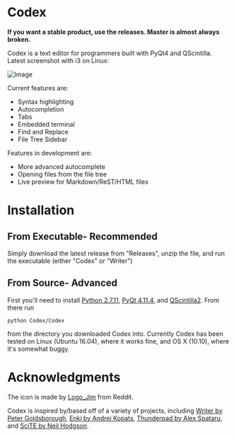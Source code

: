 # Codex

**If you want a stable product, use the releases. Master is almost always broken.**

Codex is a text editor for programmers built with PyQt4 and QScintilla.
Latest screenshot with i3 on Linux:

![Image](https://raw.githubusercontent.com/sbenchik/QsciWriter/master/screen.png)

Current features are:
* Syntax highlighting
* Autocompletion
* Tabs
* Embedded terminal
* Find and Replace
* File Tree Sidebar

Features in development are:
* More advanced autocomplete 
* Opening files from the file tree
* Live preview for Markdown/ReST/HTML files

# Installation
## From Executable- Recommended
Simply download the latest release from "Releases", unzip the file, and run the executable (either "Codex" or "Writer")
## From Source- Advanced
First you'll need to install [Python 2.7.11](https://www.python.org/downloads/), [PyQt 4.11.4](https://www.riverbankcomputing.com/software/pyqt/download), and [QScintilla2](https://www.riverbankcomputing.com/software/qscintilla/download).
From there run

	python Codex/Codex

from the directory you downloaded Codex into. Currently Codex has been tested on Linux (Ubuntu 16.04), where it works fine, and OS X (10.10), where it's somewhat buggy.

# Acknowledgments
The icon is made by [Logo_Jim](http://electriceyecreations.tumblr.com) from Reddit.

Codex is inspired by/based off of a variety of projects, including [Writer by Peter Goldsborough](https://github.com/goldsborough/Writer), [Enki by Andrei Kopats](http://enki-editor.org), [Thunderpad by Alex Spataru](https://github.com/alex-spataru/Thunderpad), and [SciTE by Neil Hodgson](http://www.scintilla.org/SciTE.html).

